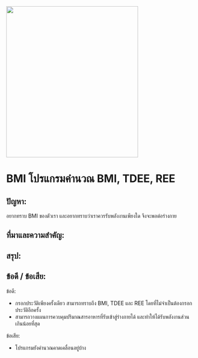 <img src="https://www.bangpakokhospital.com/upload/P1701310041-FB-%E0%B8%82%E0%B8%99%E0%B8%B2%E0%B8%94-900x900-%E0%B9%80%E0%B8%A3%E0%B8%B7%E0%B9%88%E0%B8%AD%E0%B8%87-%E0%B8%84%E0%B8%B8%E0%B8%93%E0%B9%80%E0%B8%82%E0%B9%89%E0%B8%B2%E0%B8%82%E0%B9%88%E0%B8%B2%E0%B8%A2%E0%B9%80%E0%B8%9B%E0%B9%87%E0%B8%99%E0%B9%82%E0%B8%A3%E0%B8%84%E0%B8%AD%E0%B9%89%E0%B8%A7%E0%B8%99%E0%B8%AB%E0%B8%A3%E0%B8%B7%E0%B8%AD%E0%B9%80%E0%B8%9B%E0%B8%A5%E0%B9%88%E0%B8%B2-!!!-2.JPG" width="350" height="400"	>

BMI โปรแกรมคำนวณ BMI, TDEE, REE
======

## ปัญหา:

อยากทราบ BMI ของตัวเรา และอยากทราบว่าเราควรรับพลังงานเพียงใด จึงจะพอต่อร่างกาย

## ที่มาและความสำคัญ:

## สรุป:

## ข้อดี / ข้อเสีย:

ข้อดี:

  * กรอกประวัติเพียงครั้งเดียว สามารถทราบถึง BMI, TDEE และ REE โดยที่ไม่จำเป็นต้องกรอกประวัติอีกครั้ง
  * สามารถวางแผนการควบคุมปริมาณสารอาหารที่รับเข้าสู่ร่างกายได้ และทำให้ได้รับพลังงานส่วนเกินน้อยที่สุด

ข้อเสีย:

  * โปรแกรมยังคำนวณคาดเคลื่อนอยู่บ้าง


 
